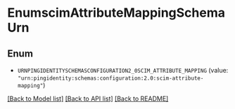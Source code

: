 # EnumscimAttributeMappingSchemaUrn

## Enum


* `URNPINGIDENTITYSCHEMASCONFIGURATION2_0SCIM_ATTRIBUTE_MAPPING` (value: `"urn:pingidentity:schemas:configuration:2.0:scim-attribute-mapping"`)


[[Back to Model list]](../README.md#documentation-for-models) [[Back to API list]](../README.md#documentation-for-api-endpoints) [[Back to README]](../README.md)


